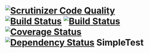 [![Scrutinizer Code Quality](https://scrutinizer-ci.com/g/SecretD/SimpleTest/badges/quality-score.png?b=master)](https://scrutinizer-ci.com/g/SecretD/SimpleTest/?branch=master)
[![Build Status](https://scrutinizer-ci.com/g/SecretD/SimpleTest/badges/build.png?b=master)](https://scrutinizer-ci.com/g/SecretD/SimpleTest/build-status/master)
[![Build Status](https://travis-ci.org/SecretD/SimpleTest.svg?branch=master)](https://travis-ci.org/SecretD/SimpleTest)
[![Coverage Status](https://img.shields.io/coveralls/SecretD/SimpleTest.svg)](https://coveralls.io/r/SecretD/SimpleTest)
[![Dependency Status](https://www.versioneye.com/user/projects/5459154f2b48044bf4000028/badge.svg?style=flat)](https://www.versioneye.com/user/projects/5459154f2b48044bf4000028)
SimpleTest
==========
